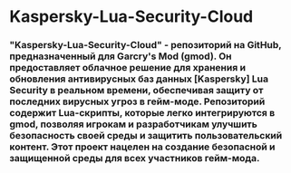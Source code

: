 # Kaspersky-Lua-Security-Cloud
### "Kaspersky-Lua-Security-Cloud" - репозиторий на GitHub, предназначенный для Garcry's Mod (gmod). Он предоставляет облачное решение для хранения и обновления антивирусных баз данных [Kaspersky] Lua Security в реальном времени, обеспечивая защиту от последних вирусных угроз в гейм-моде. Репозиторий содержит Lua-скрипты, которые легко интегрируются в gmod, позволяя игрокам и разработчикам улучшить безопасность своей среды и защитить пользовательский контент. Этот проект нацелен на создание безопасной и защищенной среды для всех участников гейм-мода.
